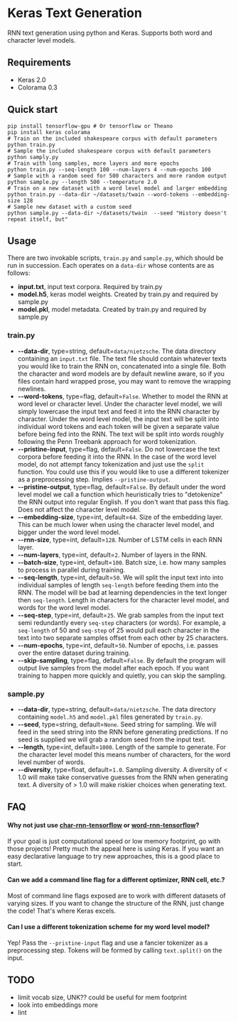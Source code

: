Keras Text Generation
=====================

RNN text generation using python and Keras. Supports both word and character
level models.

Requirements
------------
 - Keras 2.0
 - Colorama 0.3

Quick start
-----------
```shell
pip install tensorflow-gpu # Or tensorflow or Theano
pip install keras colorama
# Train on the included shakespeare corpus with default parameters
python train.py
# Sample the included shakespeare corpus with default parameters
python samply.py
# Train with long samples, more layers and more epochs
python train.py --seq-length 100 --num-layers 4 --num-epochs 100
# Sample with a random seed for 500 characters and more random output
python sample.py --length 500 --temperature 2.0
# Train on a new dataset with a word level model and larger embedding
python train.py --data-dir ~/datasets/twain --word-tokens --embedding-size 128
# Sample new dataset with a custom seed
python sample.py --data-dir ~/datasets/twain  --seed "History doesn't repeat itself, but"
```

Usage
-----

There are two invokable scripts, `train.py` and `sample.py`, which should be run
in succession. Each operates on a `data-dir` whose contents are as follows:

 - **input.txt**, input text corpora. Required by train.py
 - **model.h5**, keras model weights. Created by train.py and required by sample.py
 - **model.pkl**, model metadata. Created by train.py and required by sample.py

### train.py

 - **--data-dir**, type=string, default=`data/nietzsche`. The data directory
   containing an `input.txt` file. The text file should contain whatever texts
   you would like to train the RNN on, concatenated into a single file. Both the
   character and word models are by default newline aware, so if you files
   contain hard wrapped prose, you may want to remove the wrapping newlines.
 - **--word-tokens**, type=flag, default=`False`. Whether to model the RNN at
   word level or character level. Under the character level model, we will
   simply lowercase the input text and feed it into the RNN character by
   character. Under the word level model, the input text will be split into
   individual word tokens and each token will be given a separate value before
   being fed into the RNN. The text will be split into words roughly following
   the Penn Treebank approach for word tokenization.
 - **--pristine-input**, type=flag, default=`False`. Do not lowercase the text
   corpora before feeding it into the RNN. In the case of the word level model,
   do not attempt fancy tokenization and just use the `split` function. You
   could use this if you would like to use a different tokenizer as a
   preprocessing step. Implies `--pristine-output`.
 - **--pristine-output**, type=flag, default=`False`. By default under the word
   level model we call a function which heuristically tries to "detokenize" the
   RNN output into regular English. If you don't want that pass this flag. Does
   not affect the character level model.
 - **--embedding-size**, type=int, default=`64`. Size of the embedding layer.
   This can be much lower when using the character level model, and bigger under
   the word level model.
 - **--rnn-size**, type=int, default=`128`. Number of LSTM cells in each RNN
   layer.
 - **--num-layers**, type=int, default=`2`. Number of layers in the RNN.
 - **--batch-size**, type=int, default=`100`. Batch size, i.e. how many samples
   to process in parallel during training.
 - **--seq-length**, type=int, default=`50`. We will split the input text into
   into individual samples of length `seq-length` before feeding them into the
   RNN. The model will be bad at learning dependencies in the text longer then
   `seq-length`. Length in characters for the character level model, and words
   for the word level model.
 - **--seq-step**, type=int, default=`25`. We grab samples from the input text
   semi redundantly every `seq-step` characters (or words). For example, a
   `seq-length` of 50 and `seq-step` of 25 would pull each character in the text
   into two separate samples offset from each other by 25 characters.
 - **--num-epochs**, type=int, default=`50`. Number of epochs, i.e. passes over
   the entire dataset during training.
 - **--skip-sampling**, type=flag, default=`False`. By default the program will
   output live samples from the model after each epoch. If you want training to
   happen more quickly and quietly, you can skip the sampling.

### sample.py

 - **--data-dir**, type=string, default=`data/nietzsche`. The data directory
   containing `model.h5` and `model.pkl` files generated by `train.py`.
 - **--seed**, type=string, default=`None`. Seed string for sampling. We will
   feed in the seed string into the RNN before generating predictions. If no
   seed is supplied we will grab a random seed from the input text.
 - **--length**, type=int, default=`1000`. Length of the sample to generate. For
   the character level model this means number of characters, for the word level
   number of words.
 - **--diversity**, type=float, default=`1.0`. Sampling diversity. A diversity
   of < 1.0 will make take conservative guesses from the RNN when generating
   text. A diversity of > 1.0 will make riskier choices when generating text.

FAQ
---

#### Why not just use [char-rnn-tensorflow](https://github.com/sherjilozair/char-rnn-tensorflow) or [word-rnn-tensorflow](https://github.com/hunkim/word-rnn-tensorflow)?

If your goal is just computational speed or low memory footprint, go with those
projects! Pretty much the appeal here is using Keras. If you want an easy
declarative language to try new approaches, this is a good place to start.

#### Can we add a command line flag for a different optimizer, RNN cell, etc.?

Most of command line flags exposed are to work with different datasets of
varying sizes. If you want to change the structure of the RNN, just change the
code! That's where Keras excels.

#### Can I use a different tokenization scheme for my word level model?

Yep! Pass the `--pristine-input` flag and use a fancier tokenizer as a
preprocessing step. Tokens will be formed by calling `text.split()` on the
input.

TODO
----

 - limit vocab size, UNK?? could be useful for mem footprint
 - look into embeddings more
 - lint
